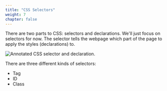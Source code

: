 ```yaml
---
title: "CSS Selectors"
weight: 7
chapter: false
---
```


There are two parts to CSS: selectors and declarations.
We'll just focus on selectors for now.
The selector tells the webpage which part of the page to apply the styles (declarations) to.

![Annotated CSS selector and declaration.](../images/css_selector.png)

There are three different kinds of selectors:
- Tag
- ID
- Class
